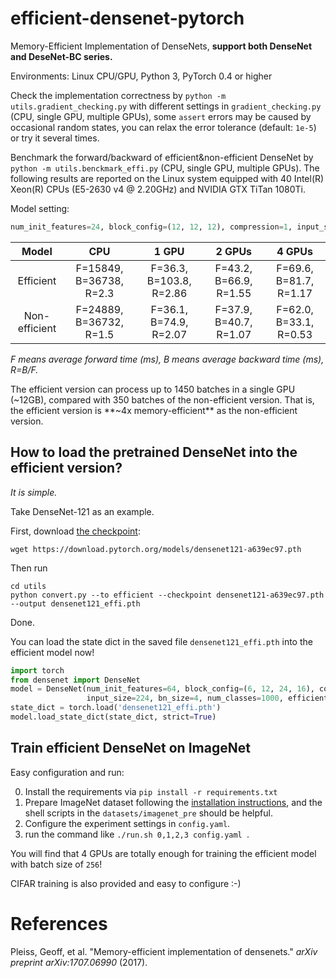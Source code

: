 # efficient-densenet-pytorch

Memory-Efficient Implementation of DenseNets, **support both DenseNet and DeseNet-BC series.**

Environments: Linux CPU/GPU, Python 3, PyTorch 0.4 or higher

Check the implementation correctness by `python -m utils.gradient_checking.py` with different settings in `gradient_checking.py` (CPU, single GPU, multiple GPUs), some `assert` errors may be caused by occasional random states, you can relax the error tolerance (default: `1e-5`) or try it several times.

Benchmark the forward/backward of efficient&non-efficient DenseNet by `python -m utils.benckmark_effi.py` (CPU, single GPU, multiple GPUs). The following results are reported on the Linux system equipped with 40 Intel(R) Xeon(R) CPUs (E5-2630 v4 @ 2.20GHz) and NVIDIA GTX TiTan 1080Ti.

Model setting:   
```python
num_init_features=24, block_config=(12, 12, 12), compression=1, input_size=32, bn_size=None, batch size=128.
```

|     Model     |           CPU           |          1 GPU          |         2 GPUs         |         4 GPUs         |
| :-----------: | :---------------------: | :---------------------: | :--------------------: | :--------------------: |
|   Efficient   | F=15849, B=36738, R=2.3 | F=36.3, B=103.8, R=2.86 | F=43.2, B=66.9, R=1.55 | F=69.6, B=81.7, R=1.17 |
| Non-efficient | F=24889, B=36732, R=1.5 | F=36.1, B=74.9, R=2.07  | F=37.9, B=40.7, R=1.07 | F=62.0, B=33.1, R=0.53 |

*F means average forward time (ms), B means average backward time (ms), R=B/F.*

The efficient version can process up to 1450 batches in a single GPU (~12GB), compared with 350 batches of the non-efficient version. That is, the efficient version is **~4x memory-efficient** as the non-efficient version.

## How to load the pretrained DenseNet into the efficient version?

*It is simple.*

Take DenseNet-121 as an example.

First, download [the checkpoint](https://github.com/pytorch/vision/blob/master/torchvision/models/densenet.py#L12):

```shell
wget https://download.pytorch.org/models/densenet121-a639ec97.pth
```

Then run

````shell
cd utils
python convert.py --to efficient --checkpoint densenet121-a639ec97.pth  --output densenet121_effi.pth
````

 Done.

You can load the state dict in the saved file `densenet121_effi.pth` into the efficient model now!

```python
import torch
from densenet import DenseNet
model = DenseNet(num_init_features=64, block_config=(6, 12, 24, 16), compression=0.5,
                 input_size=224, bn_size=4, num_classes=1000, efficient=True)
state_dict = torch.load('densenet121_effi.pth')
model.load_state_dict(state_dict, strict=True)
```

## Train efficient DenseNet on ImageNet

Easy configuration and run:

0. Install the requirements via `pip install -r requirements.txt`
1. Prepare ImageNet dataset following the [installation instructions](https://github.com/facebook/fb.resnet.torch/blob/master/INSTALL.md#download-the-imagenet-dataset), and the shell scripts in the `datasets/imagenet_pre` should be helpful.
2. Configure the experiment settings in `config.yaml`.
3. run the command like `./run.sh 0,1,2,3 config.yaml `.

You will find that 4 GPUs are totally enough for training the efficient model with batch size of `256`!

CIFAR training is also provided and easy to configure :-)

# References

Pleiss, Geoff, et al. "Memory-efficient implementation of densenets." *arXiv preprint arXiv:1707.06990* (2017).

